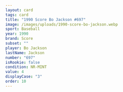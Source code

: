 ```yaml
---
layout: card
tags: card
title: "1990 Score Bo Jackson #697"
image: /images/uploads/1990-score-bo-jackson.webp
sport: Baseball
year: 1990
brand: Score
subset: ""
player: Bo Jackson
lastName: Jackson
number: "697"
isRookie: false
condition: NR-MINT
value: 4
displayCase: "3"
order: 10
---
```

